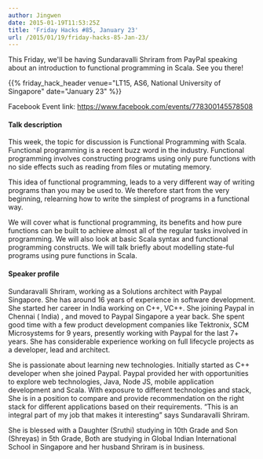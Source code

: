 ```yaml
---
author: Jingwen
date: 2015-01-19T11:53:25Z
title: 'Friday Hacks #85, January 23'
url: /2015/01/19/friday-hacks-85-Jan-23/
---
```


This Friday, we'll be having Sundaravalli Shriram from PayPal speaking about an
introduction to functional programming in Scala. See you there!

{{% friday_hack_header venue="LT15, AS6, National University of Singapore" date="January 23" %}}

Facebook Event link: https://www.facebook.com/events/778300145578508

#### Talk description

This week, the topic for discussion is Functional Programming with Scala. Functional programming is a recent buzz word in the industry. Functional programming involves constructing programs using only pure functions with no side effects such as reading from files or mutating memory. 

This idea of functional programming, leads to a very different way of writing programs than you may be used to. We therefore start from the very beginning, relearning how to write the simplest of programs in a functional way. 

We will cover what is functional programming, its benefits and how pure functions can be built to achieve almost all of the regular tasks involved in programming. We will also look at basic Scala syntax and functional programming constructs. We will talk briefly about modelling state-ful programs using pure functions in Scala.

#### Speaker profile

Sundaravalli Shriram, working as a Solutions architect with Paypal Singapore. She has around 16 years of experience in software development. She started her career in India working on C++, VC++. She joining Paypal in Chennai ( India) , and moved to Paypal Singapore a year back. She spent good time with a few product development companies like Tektronix, SCM Microsystems for 9 years, presently working with Paypal for the last 7+ years. She has considerable experience working on full lifecycle projects as a developer, lead and architect. 
 
She is passionate about learning new technologies. Initially started as C++ developer when she joined Paypal. Paypal provided her with opportunities to explore web technologies, Java, Node JS, mobile application development and Scala. With exposure to different technologies and stack, She is in a position to compare and provide recommendation on the right stack for different applications based on their requirements. “This is an integral part of my job that makes it interesting” says Sundaravalli Shriram.
 
She is blessed with a Daughter (Sruthi) studying in 10th Grade and Son (Shreyas) in 5th Grade, Both are studying in Global Indian International School in Singapore and her husband Shriram is in business.
